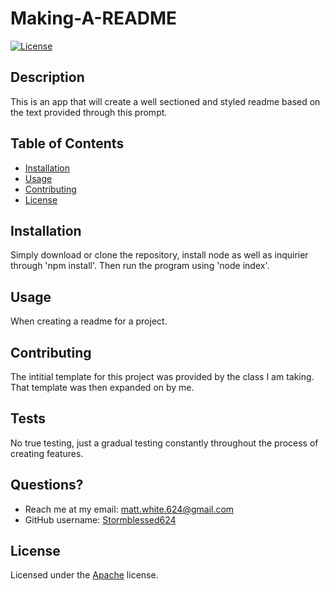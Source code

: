 # Making-A-README
[![License](https://img.shields.io/badge/License-Apache%202.0-blue.svg)](https://choosealicense.com/licenses/apache-2.0/)

## Description
This is an app that will create a well sectioned and styled readme based on the text provided through this prompt.

## Table of Contents
* [Installation](#installation)
* [Usage](#usage)
* [Contributing](#contributing)
* [License](#license)
  
## Installation
Simply download or clone the repository, install node as well as inquirier through 'npm install'. Then run the program using 'node index'.

## Usage
When creating a readme for a project.

## Contributing
The intitial template for this project was provided by the class I am taking. That template was then expanded on by me.

## Tests
No true testing, just a gradual testing constantly throughout the process of creating features.

## Questions?
- Reach me at my email: matt.white.624@gmail.com
- GitHub username: [Stormblessed624](https://github.com/Stormblessed624/)

  
## License
Licensed under the [Apache](https://choosealicense.com/licenses/apache-2.0/) license.
  
